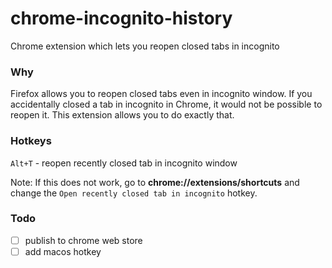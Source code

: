 # chrome-incognito-history

Chrome extension which lets you reopen closed tabs in incognito

### Why

Firefox allows you to reopen closed tabs even in incognito window.
If you accidentally closed a tab in incognito in Chrome, it would not be possible to reopen it.
This extension allows you to do exactly that.

### Hotkeys

`Alt+T` - reopen recently closed tab in incognito window

Note: If this does not work, go to **chrome://extensions/shortcuts** and change the `Open recently closed tab in incognito` hotkey.

### Todo

- [ ] publish to chrome web store
- [ ] add macos hotkey
